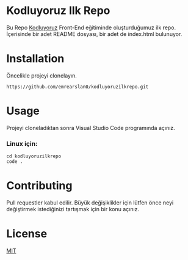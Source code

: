 # Kodluyoruz Ilk Repo
Bu Repo [Kodluyoruz](kodluyoruz.org) Front-End eğitiminde oluşturduğumuz ilk repo. İçerisinde bir adet README dosyası, bir adet de index.html bulunuyor.
# Installation
Öncelikle projeyi clonelayın.
```
https://github.com/emrearslan0/kodluyoruzilkrepo.git
```
# Usage 
Projeyi cloneladıktan sonra Visual Studio Code programında açınız.
### Linux için:
 ```
 cd kodluyoruzilkrepo
 code .
  ```
# Contributing
Pull requestler kabul edilir. Büyük değişiklikler için lütfen önce neyi değiştirmek istediğinizi tartışmak için bir konu açınız.
# License
[MIT](https://opensource.org/licenses/MIT)
